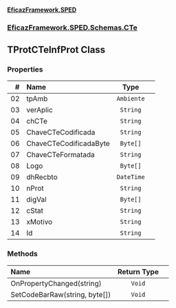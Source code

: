 #### [EficazFramework.SPED](EficazFrameworkSPED.md 'EficazFramework SPED')
### [EficazFramework.SPED.Schemas.CTe](EficazFramework.SPED.Schemas.CTe.md 'EficazFramework.SPED.Schemas.CTe')

## TProtCTeInfProt Class
### Properties

| # | Name | Type | |
| ---: | :--- | :---: | :--- |
| 02 | tpAmb | `Ambiente` |  |
| 03 | verAplic | `String` |  |
| 04 | chCTe | `String` |  |
| 05 | ChaveCTeCodificada | `String` |  |
| 06 | ChaveCTeCodificadaByte | `Byte[]` |  |
| 07 | ChaveCTeFormatada | `String` |  |
| 08 | Logo | `Byte[]` |  |
| 09 | dhRecbto | `DateTime` |  |
| 10 | nProt | `String` |  |
| 11 | digVal | `Byte[]` |  |
| 12 | cStat | `String` |  |
| 13 | xMotivo | `String` |  |
| 14 | Id | `String` |  |
### Methods

| Name | Return Type | |
| :--- | :---: | :--- |
| OnPropertyChanged(string) | `Void` |  |
| SetCodeBarRaw(string, byte[]) | `Void` |  |
